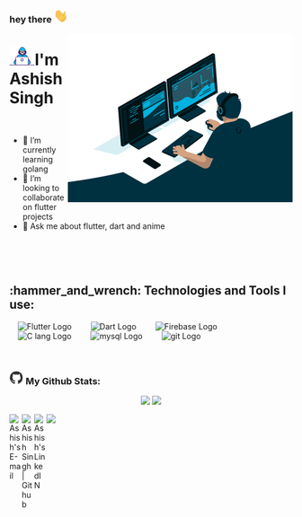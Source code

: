 ### hey there <img src="./assets/hi.gif" width="25" height="25">

<img align="right" alt="GIF" src="./assets/programmer-1.gif" width="400" height="300" />

<!-- <img align="right" alt="GIF" src="./assets/prorammer-2.gif" width="512" height="384" /> -->

# <img src="./assets/Developer.gif" width="45">I'm Ashish Singh&nbsp;

<!-- About Me Section -->
   
<!-- - I am a 3rd Year undergraduate from <b>IIIT Vadodara</b>. 
- A budding <b>Flutter Developer</b> <img src="./assets/Developer.gif" width="30px">
- <b>Open Source</b> Enthusiast,&nbsp;<img src="./assets/Designer.gif" width="36px">
- Tinkering with __linux__ in my free time -->
<!-- - Currently working on [Arcadia Auction](https://github.com/kapilkumar2001/Arcadia-Auction) -->

<br>

- 🌱 I’m currently learning golang
- 👯 I’m looking to collaborate on flutter projects
- 💬 Ask me about flutter, dart and anime
<!-- - 🤔 I’m looking for help with [Arcadia Auction](https://github.com/kapilkumar2001/Arcadia-Auction) -->
<!-- - ⚡ Fun fact: ... -->
<br><br><br>

<!-- Technologies and Tools Section -->
<h2 align="left">:hammer_and_wrench: Technologies and Tools I use:</h2>
<p align="left"> 
  <img src="https://cdn.worldvectorlogo.com/logos/flutter.svg" alt="Flutter Logo" width="50" height="50" hspace="15"/>
  <img src="https://cdn.worldvectorlogo.com/logos/dart.svg" alt="Dart Logo" width="50" height="50" hspace="15"/>
  <img src="https://cdn.worldvectorlogo.com/logos/firebase-1.svg" alt="Firebase Logo" width="50" height="50" hspace="15"/>
  <img src="https://cdn.worldvectorlogo.com/logos/c.svg" alt="C lang Logo" width="50" height="50" hspace="15"/>
  <img src="https://cdn.worldvectorlogo.com/logos/mysql-6.svg" alt="mysql Logo" width="50" height="50" hspace="15"/>
  <img src="https://cdn.worldvectorlogo.com/logos/git-icon.svg" alt="git Logo" width="50" height="50" hspace="15"/>
</p>
<br>

### <img src='./assets/github-wavy.gif' width='25'> My Github Stats:

<p align="center">
  
<!-- Github Stats + Top Langs -->
  
<!--   <img height="180em" width="456em" src="https://github-readme-stats.vercel.app/api?username=AshishSingh2001&show_icons=true&hide_border=true"/>
  <img height="180em" width="331em" src="https://github-readme-stats.vercel.app/api/top-langs/?username=AshishSingh2001&layout=compact&langs_count=8"/> -->

<!-- Github Stats + Streaks -->
<!--   <img src = "https://activity-graph.herokuapp.com/graph?username=AshishSingh2001&theme=react-dark&hide_border=true&area=true" width = 800> -->
  <img src = "https://github-readme-stats.vercel.app/api?username=AshishSingh2001&show_icons=true&theme=dark&hide_border=true" width = 400>
  <img src = "https://github-readme-streak-stats.herokuapp.com?user=AshishSingh2001&theme=dark&hide_border=true" width = 400>
  
</p>


<a href="ashish.k.singh1001@gmail.com">
  <img align="left" alt="Ashish's E-mail" width="22px" src="https://cdn.worldvectorlogo.com/logos/official-gmail-icon-2020-.svg" />
</a>
<a href="https://github.com/AshishSingh2001">
  <img align="left" alt="Ashish Singh | Github" width="22px" src="https://cdn.worldvectorlogo.com/logos/github-icon-1.svg" />
</a>
<a href="https://www.linkedin.com/in/ashishsingh2001/">
  <img align="left" alt="Ashish's LinkedIN" width="22px" src="https://cdn.worldvectorlogo.com/logos/linkedin-icon-2.svg" />
</a>

![](https://komarev.com/ghpvc/?username=AshishSingh2001&label=Visitors)

<!--
**AshishSingh2001/AshishSingh2001** is a ✨ _special_ ✨ repository because its `README.md` (this file) appears on your GitHub profile.

Here are some ideas to get you started:

- 🔭 I’m currently working on ...
- 🌱 I’m currently learning ...
- 👯 I’m looking to collaborate on ...
- 🤔 I’m looking for help with ...
- 💬 Ask me about ...
- 📫 How to reach me: ...
- 😄 Pronouns: ...
- ⚡ Fun fact: ...
-->
